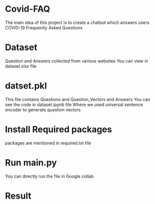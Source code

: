 # Covid-FAQ

  The main idea of this project is to create a chatbot which answers users COVID-19 Frequently Asked Questions
  
# Dataset 

  Question and Answers collected from various websites 
  You can view in dataset.xlsx file
  
# datset.pkl 

  This file contains Questions and Question_Vectors and Answers 
  You can see the code in dataset.ipynb file Where we used universal sentence encoder to generate question vectors
  
# Install Required packages

  packages are mentioned in required.txt file
  
# Run main.py 
  You can directly run the file in Google collab
  
# Result
 

